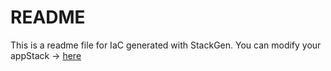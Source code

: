 # README
This is a readme file for IaC generated with StackGen.
You can modify your appStack -> [here](http://main.dev.stackgen.com/appstacks/ef552544-6b8d-4b1d-be52-bb868dc80352)
